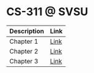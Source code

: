 # CS-311 @ SVSU

| Description | Link                      |
| ----------- | ------------------------- |
| Chapter 1   | [Link](/Chapter1Notes.md) |
| Chapter 2   | [Link](/Chapter2Notes.md) |
| Chapter 3   | [Link](/Chapter3Notes.md) |